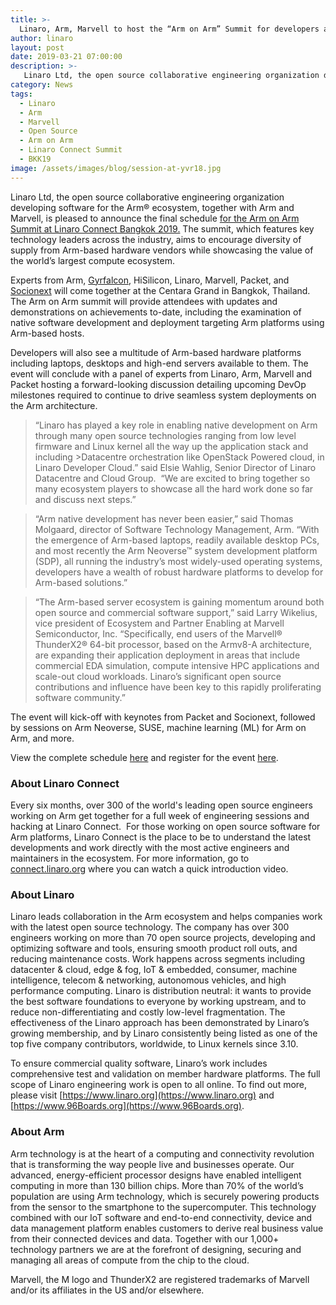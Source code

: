 ```yaml
---
title: >-
  Linaro, Arm, Marvell to host the “Arm on Arm” Summit for developers at Linaro Connect
author: linaro
layout: post
date: 2019-03-21 07:00:00
description: >-
   Linaro Ltd, the open source collaborative engineering organization developing software for the Arm® ecosystem, together with Arm and Marvell, is pleased to announce the final schedule for the Arm on Arm Summit at Linaro Connect Bangkok 2019. The summit, which features key technology leaders across the industry, aims to encourage diversity of supply from Arm-based hardware vendors while showcasing the value of the world’s largest compute ecosystem.
category: News
tags:
  - Linaro
  - Arm
  - Marvell
  - Open Source
  - Arm on Arm
  - Linaro Connect Summit
  - BKK19
image: /assets/images/blog/session-at-yvr18.jpg
---
```

Linaro Ltd, the open source collaborative engineering organization developing software for the Arm® ecosystem, together with Arm and Marvell, is pleased to announce the final schedule [for the Arm on Arm Summit at Linaro Connect Bangkok 2019.](https://connect.linaro.org/) The summit, which features key technology leaders across the industry, aims to encourage diversity of supply from Arm-based hardware vendors while showcasing the value of the world’s largest compute ecosystem.

Experts from Arm, [Gyrfalcon](https://www.gyrfalcontech.ai/), HiSilicon, Linaro, Marvell, Packet, and [Socionext](http://www.socionext.com/en/) will come together at the Centara Grand in Bangkok, Thailand. The Arm on Arm summit will provide attendees with updates and demonstrations on achievements to-date, including the examination of native software development and deployment targeting Arm platforms using Arm-based hosts.

Developers will also see a multitude of Arm-based hardware platforms including laptops, desktops and high-end servers available to them. The event will conclude with a panel of experts from Linaro, Arm, Marvell and Packet hosting a forward-looking discussion detailing upcoming DevOp milestones required to continue to drive seamless system deployments on the Arm architecture.

> “Linaro has played a key role in enabling native development on Arm through many open source technologies ranging from low level firmware and Linux kernel all the way up the application stack
> and including >Datacentre orchestration like OpenStack Powered cloud, in Linaro Developer Cloud.” said Elsie Wahlig, Senior Director of Linaro Datacentre and Cloud Group.  “We are excited to bring
> together so many ecosystem players to showcase all the hard work done so far and discuss next steps.”

> “Arm native development has never been easier,” said Thomas Molgaard, director of Software Technology Management, Arm. “With the emergence of Arm-based laptops, readily available desktop PCs, and
> most recently the Arm Neoverse™ system development platform (SDP), all running the industry’s most widely-used operating systems, developers have a wealth of robust hardware platforms to develop
> for Arm-based solutions.”  

> “The Arm-based server ecosystem is gaining momentum around both open source and commercial software support,” said Larry Wikelius, vice president of Ecosystem and
> Partner Enabling at Marvell Semiconductor, Inc. “Specifically, end users of the Marvell® ThunderX2® 64-bit processor, based on the Armv8-A architecture, are expanding their application deployment
> in areas that include commercial EDA simulation, compute intensive HPC applications and scale-out cloud workloads. Linaro’s significant open source contributions and influence have been key to this
> rapidly proliferating software community.”

The event will kick-off with keynotes from Packet and Socionext, followed by sessions on Arm Neoverse, SUSE, machine learning (ML) for Arm on Arm, and more.

View the complete schedule [here](https://connect.linaro.org/schedule/) and register for the event [here](https://connect.linaro.org/register/).

### About Linaro Connect

Every six months, over 300 of the world's leading open source engineers working on Arm get together for a full week of engineering sessions and hacking at Linaro Connect.  For those working on open source software for Arm platforms, Linaro Connect is the place to be to understand the latest developments and work directly with the most active engineers and maintainers in the ecosystem. For more information,
go to [connect.linaro.org](https://connect.linaro.org/) where you can watch a quick introduction video.

### About Linaro

Linaro leads collaboration in the Arm ecosystem and helps companies work with the latest open source technology. The company has over 300 engineers working on more than 70 open source projects, developing and optimizing software and tools, ensuring smooth product roll outs, and reducing maintenance costs. Work happens across segments including datacenter & cloud, edge & fog, IoT & embedded, consumer, machine intelligence, telecom & networking, autonomous vehicles, and high performance computing. Linaro is distribution neutral: it wants to provide the best software foundations to everyone by working upstream, and to reduce non-differentiating and costly low-level fragmentation. The effectiveness of the Linaro approach has been demonstrated by Linaro’s growing membership, and by Linaro consistently being listed as one of the top five company contributors, worldwide, to Linux kernels since 3.10.

To ensure commercial quality software, Linaro’s work includes comprehensive test and validation on member hardware platforms. The full scope of Linaro engineering work is open to all online. To find out more, please visit [https://www.linaro.org](https://www.linaro.org) and [https://www.96Boards.org](https://www.96Boards.org).

### About Arm

Arm technology is at the heart of a computing and connectivity revolution that is transforming the way people live and businesses operate. Our advanced, energy-efficient processor designs have enabled intelligent computing in more than 130 billion chips. More than 70% of the world’s population are using Arm technology, which is securely powering products from the sensor to the smartphone to the supercomputer. This technology combined with our IoT software and end-to-end connectivity, device and data management platform enables customers to derive real business value from their connected devices and data. Together with our 1,000+ technology partners we are at the forefront of designing, securing and managing all areas of compute from the chip to the cloud.

Marvell, the M logo and ThunderX2 are registered trademarks of Marvell and/or its affiliates in the US and/or elsewhere.
